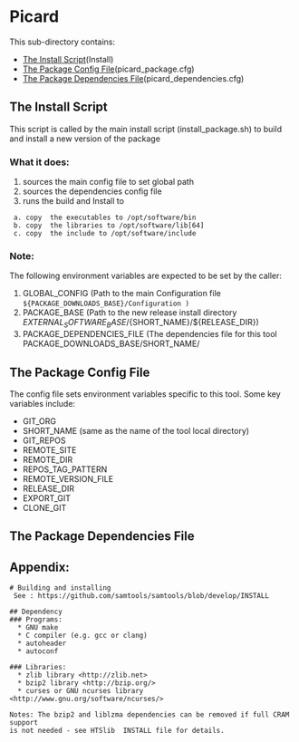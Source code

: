 # Picard
 
This sub-directory contains:
 - [The Install Script](#the-install-script)(Install)
 - [The Package Config File](#the-package-config-file)(picard_package.cfg)
 - [The Package Dependencies File](#the-package-dependencies-file)(picard_dependencies.cfg)

## The Install Script
 This script is called by the main install script 
(install_package.sh)  to build and install  a new version of the package 

### What it does:
  1) sources the main config file to set global path
  2) sources the dependencies config file
  3) runs the build and Install to
  ```
   a. copy  the executables to /opt/software/bin
   b. copy  the libraries to /opt/software/lib[64]
   c. copy  the include to /opt/software/include
  ```

### Note:
The following environment variables are expected to be set by the caller:

 1) GLOBAL_CONFIG  (Path to the main Configuration file
    ``` ${PACKAGE_DOWNLOADS_BASE}/Configuration ) ```
 2) PACKAGE_BASE   (Path to the new release install directory  ${EXTERNAL_SOFTWARE_BASE}/${SHORT_NAME}/${RELEASE_DIR})
 3) PACKAGE_DEPENDENCIES_FILE (The dependencies file for this tool  PACKAGE_DOWNLOADS_BASE/SHORT_NAME/


## The Package Config File 
The config file sets environment variables specific to this tool.
Some key variables include:

  - GIT_ORG
  - SHORT_NAME  (same as the name of the tool local directory)
  - GIT_REPOS
  - REMOTE_SITE
  - REMOTE_DIR
  - REPOS_TAG_PATTERN
  - REMOTE_VERSION_FILE
  - RELEASE_DIR
  - EXPORT_GIT
  - CLONE_GIT
  
## The Package Dependencies File

## Appendix:
```
# Building and installing
 See : https://github.com/samtools/samtools/blob/develop/INSTALL 
 
## Dependency
### Programs:
  * GNU make
  * C compiler (e.g. gcc or clang)
  * autoheader
  * autoconf

### Libraries:
  * zlib library <http://zlib.net>
  * bzip2 library <http://bzip.org/>
  * curses or GNU ncurses library <http://www.gnu.org/software/ncurses/>

Notes: The bzip2 and liblzma dependencies can be removed if full CRAM support
is not needed - see HTSlib  INSTALL file for details.

```
